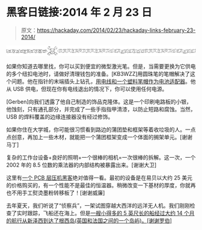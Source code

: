 # 黑客日链接:2014 年 2 月 23 日

> 原文：<https://hackaday.com/2014/02/23/hackaday-links-february-23-2014/>

![hackaday-links-chain](img/da184e9bde007f88b719f5aafc440574.png)

如果你知道去哪里找，你可以买到便宜的微型激光笔。但是，当需要更换为它供电的多个纽扣电池时，请做好清理钱包的准备。[KB3WZZ]用圆珠笔的笔帽解决了这个问题。他在指针的末端插头上钻孔，[用电线和一个塑料笔帽作为电池适配器](http://projects.hackaday.com/project/73--USB-Laser-Pointer-Adapter)。他从 USB 供电，但现在你有电线退出的情况下，你可以使用任何电源。

[Gerben]向我们透露了他自己制造的饰品克隆体。这是一个印刷电路板的小银，他蚀刻，只有通孔部分，并完成了一些手指指甲清漆，以防止短路和腐蚀。当然，USB 的焊料覆盖的边缘连接器没有经过修饰。

如果你住在大学城，你可能很习惯看到路边的蒲团垫和框架等着收垃圾的人。一点点创意，再加上一些木材，就能把一个蒲团框架变成一个体面的搁架单元。[谢谢马丁]

复杂的工作台设备+良好的照明+一个很棒的相机=一次很棒的拆解。这一次，一个 2002 年的 8.5 位数的乘法器的内部结构被暴露出来。[谢谢大卫]

这里有[一个 PCB 层压机黑客](http://www.electroschematics.com/9631/pcb-laminator/)绝对值得一看。最初的设备是在易贝以大约 25 美元的价格购买的，有一个性能不是最佳的恒温器。稍微改变一下基材的厚度，你就再也不用手工熨烫墨粉转移板了！[谢谢威廉]

去年夏天，我们听说了“侦察兵”，一架试图穿越大西洋的远洋无人机。我们刚刚检查了实时跟踪，飞船还在海上。但是[一艘小得多的 5 英尺长的船经过大约 14 个月的航行从新泽西到达了根西岛(英国和法国之间的一个岛屿)。[谢谢罗伯]](http://www.dailymail.co.uk/news/article-2564746/Rub-dub-dub-5ft-boat-arrives-Guernsey-journey-3-000-miles-Atlantic-America.html)